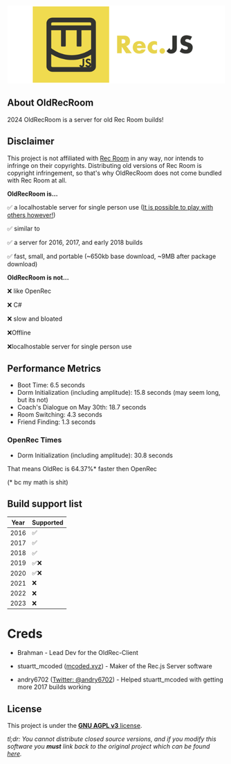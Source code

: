 <div align="center">
<img src="./logo/LogoText.png" alt="A yellow Rec Room logo with text saying 'OkdRec'.">
</div>

## About OldRecRoom
2024
OldRecRoom is a server for old Rec Room builds!

## Disclaimer

This project is not affiliated with [Rec Room](https://recroom.com/) in any way, nor intends to infringe on their copyrights. Distributing old versions of Rec Room is copyright infringement, so that's why OldRecRoom does not come bundled with Rec Room at all.

**OldRecRoom is...**

✅ a localhostable server for single person use ([It is possible to play with others however!](#q-is-it-possible-to-play-with-other-people-with-recnetjs))

✅ similar to 

✅ a server for 2016, 2017, and early 2018 builds

✅ fast, small, and portable (~650kb base download, ~9MB after package download)

**OldRecRoom is not...**

❌ like OpenRec

❌ C#

❌ slow and bloated

❌Offline

❌localhostable server for single person use 


## Performance Metrics

- Boot Time: 6.5 seconds
- Dorm Initialization (including amplitude): 15.8 seconds (may seem long, but its not)
- Coach's Dialogue on May 30th: 18.7 seconds
- Room Switching: 4.3 seconds
- Friend Finding: 1.3 seconds


### OpenRec Times 

- Dorm Initialization (including amplitude): 30.8 seconds 

That means OldRec is  64.37%* faster then OpenRec 

(* bc my math is shit)

## Build support list



| Year | Supported | 
|------|-----------|
| 2016 | ✅       | 
| 2017 | ✅       | 
| 2018 | ✅       |
| 2019 | ✅❌     |  (add support at a later date
| 2020 | ✅❌     | (add support at a later date
| 2021 | ❌        | 
| 2022 | ❌        |             
| 2023 | ❌        | 


# Creds 
- Brahman - Lead Dev for the OldRec-Client


- stuartt_mcoded ([mcoded.xyz](https://mcoded.xyz)) - Maker of the Rec.js Server software

- andry6702 ([Twitter: @andry6702](https://twitter.com/andry6702)) - Helped stuartt_mcoded with getting more 2017 builds working

## License

This project is under the [**GNU AGPL v3** license](https://github.com/RealMCoded/Rec.js/blob/master/LICENSE). 

*tl;dr: You cannot distribute closed source versions, and if you modify this software you **must** link back to the original project which can be found [here](https://github.com/RealMCoded/OldRecRoom).*


